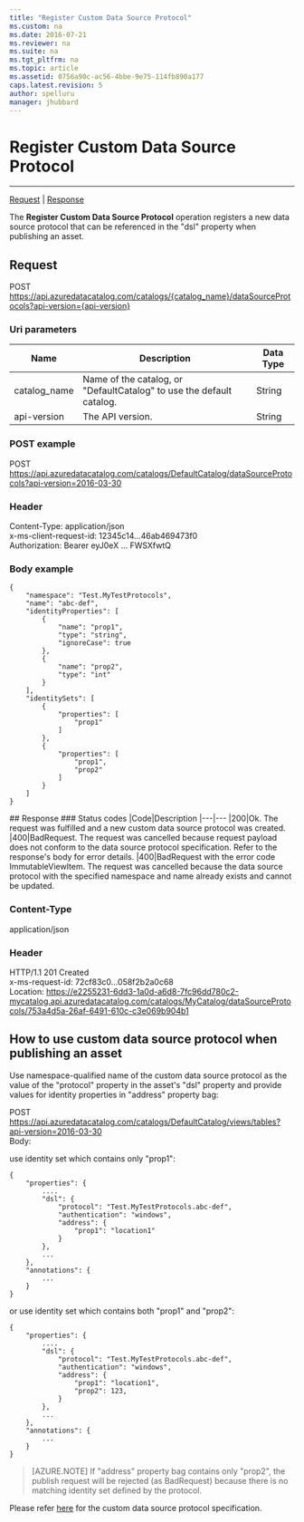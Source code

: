 ```yaml
---
title: "Register Custom Data Source Protocol"
ms.custom: na
ms.date: 2016-07-21
ms.reviewer: na
ms.suite: na
ms.tgt_pltfrm: na
ms.topic: article
ms.assetid: 0756a90c-ac56-4bbe-9e75-114fb890a177
caps.latest.revision: 5
author: spelluru
manager: jhubbard
---
```

# Register Custom Data Source Protocol
---  
[Request](#request) | [Response](#response)   
<a name="top"/>  
  
The **Register Custom Data Source Protocol** operation registers a new data source protocol that can be referenced in the "dsl" property when publishing an asset.  
<a name="request"/>  
## Request  
POST https://api.azuredatacatalog.com/catalogs/{catalog_name}/dataSourceProtocols?api-version={api-version}  
  
### Uri parameters  
|Name|Description|Data Type  
|---|---|---  
|catalog_name|Name of the catalog, or "DefaultCatalog" to use the default catalog.|String  
|api-version|The API version.|String  
  
### POST example  
POST https://api.azuredatacatalog.com/catalogs/DefaultCatalog/dataSourceProtocols?api-version=2016-03-30  
  
### Header  
Content-Type: application/json    
x-ms-client-request-id: 12345c14…46ab469473f0    
Authorization: Bearer eyJ0eX ... FWSXfwtQ  
  
### Body example  
    {  
        "namespace": "Test.MyTestProtocols",  
        "name": "abc-def",  
        "identityProperties": [  
            {  
                "name": "prop1",  
                "type": "string",  
                "ignoreCase": true  
            },  
            {  
                "name": "prop2",  
                "type": "int"  
            }  
        ],  
        "identitySets": [  
            {  
                "properties": [  
                    "prop1"  
                ]  
            },  
            {  
                "properties": [  
                    "prop1",  
                    "prop2"  
                ]  
            }  
        ]  
    }  
  
<a name="response"/>  
## Response  
### Status codes  
|Code|Description  
|---|---  
|200|Ok. The request was fulfilled and a new custom data source protocol was created.  
|400|BadRequest. The request was cancelled because request payload does not conform to the data source protocol specification. Refer to the response's body for error details.  
|400|BadRequest with the error code ImmutableViewItem. The request was cancelled because the data source protocol with the specified namespace and name already exists and cannot be updated.  
  
### Content-Type  
application/json  
  
### Header  
HTTP/1.1 201 Created  
x-ms-request-id: 72cf83c0…058f2b2a0c68  
Location: https://e2255231-6dd3-1a0d-a6d8-7fc96dd780c2-mycatalog.api.azuredatacatalog.com/catalogs/MyCatalog/dataSourceProtocols/753a4d5a-26af-6491-610c-c3e069b904b1  
  
## How to use custom data source protocol when publishing an asset  
Use namespace-qualified name of the custom data source protocol as the value of the "protocol" property in the asset's "dsl" property and provide values for identity properties in "address" property bag:  
  
POST https://api.azuredatacatalog.com/catalogs/DefaultCatalog/views/tables?api-version=2016-03-30  
Body:  
  
use identity set which contains only "prop1":  
  
    {  
        "properties": {  
            ....  
            "dsl": {  
                "protocol": "Test.MyTestProtocols.abc-def",  
                "authentication": "windows",  
                "address": {  
                    "prop1": "location1"  
                }  
            },  
            ...  
        },  
        "annotations": {  
            ...  
        }  
    }  
  
or use identity set which contains both "prop1" and "prop2":  
  
    {  
        "properties": {  
            ....  
            "dsl": {  
                "protocol": "Test.MyTestProtocols.abc-def",  
                "authentication": "windows",  
                "address": {  
                    "prop1": "location1",  
                    "prop2": 123,  
                }  
            },  
            ...  
        },  
        "annotations": {  
            ...  
        }  
    }  
  
> [AZURE.NOTE]  If "address" property bag contains only "prop2", the publish request will be rejected (as BadRequest) because there is no matching identity set defined by the protocol.  
  
Please refer <a href="https://azure.microsoft.com/en-us/documentation/articles/data-catalog-developer-concepts/">here</a> for the custom data source protocol specification.  
